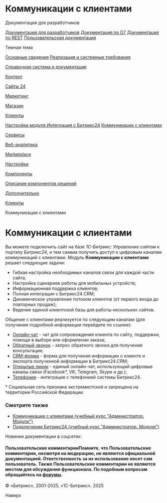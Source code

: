# Коммуникации с клиентами

Документация для разработчиков

[Документация для разработчиков](https://dev.1c-bitrix.ru/api_help/)
[Документация по D7](https://dev.1c-bitrix.ru/api_d7/)
[Документация по REST](https://dev.1c-bitrix.ru/rest_help/)
[Пользовательская документация](https://dev.1c-bitrix.ru/user_help/)

Темная тема

[Основные сведения](/user_help/index.php)
[Реализация и системные требования](/user_help/reqintro.php)

[Справочная система и документация](/user_help/help/index.php)

[Контент](/user_help/content/index.php)

[Сайты 24](/user_help/sites24/index.php)

[Маркетинг](/user_help/marketing/index.php)

[Магазин](/user_help/store/index.php)

[Клиенты](/user_help/clients/index.php)

[Настройки модуля Интеграция с Битрикс24](/user_help/clients/settings.php)
[Коммуникации с клиентами](/user_help/clients/clientscomm.php)

[Сервисы](/user_help/service/index.php)

[Веб-аналитика](/user_help/statistic/index.php)

[Marketplace](/user_help/marketplace/index.php)

[Настройки](/user_help/settings/index.php)

[Компоненты](/user_help/components/index.php)

[Описание компонентов решений](/user_help/description_decisions/index.php)

[Дополнительно](/user_help/additional/index.php)

[Клиенты](/user_help/clients/index.php)

Коммуникации с клиентами

# Коммуникации с клиентами

Вы можете подключить сайт на базе *1С-Битрикс: Управление сайтом* к порталу *Битрикс24*, и тем самым получить доступ к цифровым каналам коммуникаций с клиентами. Модуль **Коммуникации с клиентами** решает следующие задачи:

* Гибкая настройка необходимых каналов связи для каждой части сайта;
* Настройка сценариев работы для мобильных устройств;
* Информационная поддержка клиентов;
* Полная интеграция с Битрикс24.CRM;
* Динамическое управление потоком клиентов (от первого входа до повторных продаж);
* Ведение единой клиентской базы для работы нескольких сайтов.

Общение с клиентами реализуется по следующим каналам (для получения подробной информации перейдите по ссылке):

* [Онлайн-чат](https://dev.1c-bitrix.ru/learning/course/index.php?COURSE_ID=41&LESSON_ID=8665) - чат для сопровождения клиента по сайту, поддержки, помощи в выборе или оформлении заказа;
* [Обратный звонок](https://dev.1c-bitrix.ru/learning/course/index.php?COURSE_ID=41&LESSON_ID=8667) - запрос обратного звонка для получения консультации;
* [CRM-форма](https://dev.1c-bitrix.ru/learning/course/index.php?COURSE_ID=41&LESSON_ID=8669) - форма для получения информации о клиенте и экспорта полученной информации в Битрикс24.CRM;
* [Открытые линии](https://dev.1c-bitrix.ru/learning/course/index.php?COURSE_ID=41&LESSON_ID=8671) - единый онлайн-чат, использующий цифровые каналы связи (Facebook\*, VK, Telegram, Skype и др.);
* [Телефония](https://dev.1c-bitrix.ru/learning/course/index.php?COURSE_ID=41&LESSON_ID=8673) - интеграция с телефонией системы Битрикс24.

\* Социальная сеть признана экстремистской и запрещена на территории Российской Федерации.

  

### Смотрите также

* [Коммуникации с клиентами (учебный курс "Администратор. Модули")](https://dev.1c-bitrix.ru/learning/course/index.php?COURSE_ID=41&CHAPTER_ID=08545)
* [Подключение Битрикс24 (учебный курс "Администратор. Модули")](https://dev.1c-bitrix.ru/learning/course/index.php?COURSE_ID=41&LESSON_ID=8553)

Новинки документации в соцсетях:

#### Пользовательские комментарииПомните, что Пользовательские комментарии, несмотря на модерацию, не являются официальной документацией. Ответственность за их использование несет сам пользователь. Также Пользовательские комментарии не являются местом для обсуждения функционала. По подобным вопросам обращайтесь на [форумы](http://dev.1c-bitrix.ru/community/forums/group1/).

© «Битрикс», 2001-2025, «1С-Битрикс», 2025

Наверх